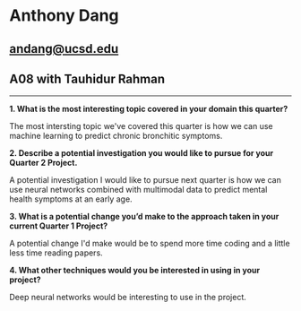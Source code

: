 # Anthony Dang
## andang@ucsd.edu
## A08 with Tauhidur Rahman
---
**1. What is the most interesting topic covered in your domain this quarter?**

The most intersting topic we've covered this quarter is how we can use machine learning to predict chronic bronchitic symptoms.

**2. Describe a potential investigation you would like to pursue for your Quarter 2 Project.**

A potential investigation I would like to pursue next quarter is how we can use neural networks combined with multimodal data to predict mental health symptoms at an early age.

**3. What is a potential change you’d make to the approach taken in your current Quarter 1 Project?**

A potential change I'd make would be to spend more time coding and a little less time reading papers. 

**4. What other techniques would you be interested in using in your project?**

Deep neural networks would be interesting to use in the project.
